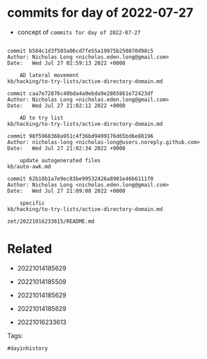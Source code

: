 # commits for day of 2022-07-27

- concept of `commits for day of 2022-07-27`

```

commit b584c1d3f503a06cd7fe55a19975b250870d98c5
Author: Nicholas Long <nicholas.eden.long@gmail.com>
Date:   Wed Jul 27 02:59:13 2022 +0000

    AD lateral movement
kb/hacking/to-try-lists/active-directory-domain.md

commit caa7e72876c40bda4a9ebda9e2865861e72423df
Author: Nicholas Long <nicholas.eden.long@gmail.com>
Date:   Wed Jul 27 21:02:12 2022 +0000

    AD to try list
kb/hacking/to-try-lists/active-directory-domain.md

commit 98f5968368a951c4f36bd9499176d65bd6e88196
Author: nicholas-long <nicholas-long@users.noreply.github.com>
Date:   Wed Jul 27 21:02:34 2022 +0000

    update autogenerated files
kb/auto-awk.md

commit 62b18b1a7e9ec83be99532426a8901e46b6111f0
Author: Nicholas Long <nicholas.eden.long@gmail.com>
Date:   Wed Jul 27 21:09:08 2022 +0000

    specific
kb/hacking/to-try-lists/active-directory-domain.md
```

` zet/20221016233615/README.md `

# Related

- 20221014185629

- 20221014185509

- 20221014185629

- 20221014185629

- 20221016233613

Tags:

    #dayinhistory
